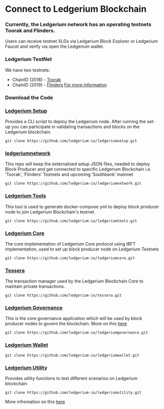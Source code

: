 # Connect to Ledgerium Blockchain

### Currently, the Ledgerium network has an operating testnets Toorak and Flinders.

Users can receive testnet XLGs via Ledgerium Block Explorer or Ledgerium Faucet and verify via open the Ledgerium wallet. 

### Ledgerium TestNet
We have two testnets:
* ChainID (2018) - [Toorak](http://toorak.ledgerium.io)
* ChainID (2019) - [Flinders](http://flinders.ledgerium.io) 
[For more information](https://docs.ledgerium.io/docs/ledgerium-blockchain)

### Download the Code

### [Ledgerium Setup](https://github.com/ledgerium-io/ledgeriumsetup)

Provides a CLI script to deploy the Ledgerium node. After running the set-up you can participate in validating transactions and blocks on the Ledgerium blockchain.

``` 
git clone https://github.com/ledgerium-io/ledgeriumsetup.git
```
### [ledgeriumnetwork](https://github.com/ledgerium-io/ledgeriumnetwork)  
This repo will keep the externalised setup JSON files, needed to deploy Block Producer and get connected to specific Ledgerium Blockchain i.e. ‘Toorak’, ‘Flinders’ Testnets and upcoming ‘Southbank’ mainnet
```
git clone https://github.com/ledgerium-io/ledgeriumnetwork.git
```  
###  [Ledgerium Tools](https://github.com/ledgerium-io/ledgeriumtools)

This tool is used to generate docker-compose yml to deploy block producer node to join Ledgerium Blockchain's testnet.
```
git clone https://github.com/ledgerium-io/ledgeriumtools.git
```
### [Ledgerium Core](https://github.com/ledgerium-io/ledgeriumcore)
The core implementation of Ledgerium Core protocol using IBFT implementation, used to set up block producer node on Ledgerium Testnets 
```
git clone https://github.com/ledgerium-io/ledgeriumcore.git
```
### [Tessera](https://github.com/ledgerium-io/tessera)
The transaction manager used by the Ledgerium Blockchain Core to maintain private transactions.
```
git clone https://github.com/ledgerium-io/tessera.git
```

### [Ledgerium Governance](https://github.com/ledgerium-io/ledgeriumgovernance)

This is the core governance application which will be used by block producer nodes to govern the blockchain. More on this [here](https://xlg.readme.io/docs/ledgerium-governance)

```
git clone https://github.com/ledgerium-io/ledgeriumgovernance.git
```
### [Ledgerium Wallet](https://github.com/ledgerium-io/ledgeriumwallet)

```
git clone https://github.com/ledgerium-io/ledgeriumwallet.git
```
### [Ledgerium Utility](https://github.com/ledgerium-io/ledgeriumutility) 

Provides utility functions to test different scenarios on Ledgerium blockchain

```
git clone https://github.com/ledgerium-io/ledgeriumutility.git
```
More infromation on this [here](https://docs.ledgerium.io/docs/download-the-code)


